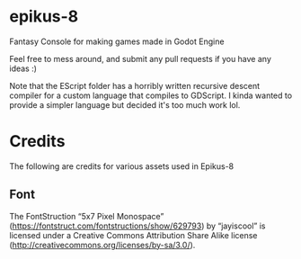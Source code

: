 # epikus-8
Fantasy Console for making games made in Godot Engine

Feel free to mess around, and submit any pull requests if you have any ideas :)

Note that the EScript folder has a horribly written recursive descent compiler for a custom language that compiles to GDScript. I kinda wanted to provide a simpler language but decided it's too much work lol.

# Credits
The following are credits for various assets used in Epikus-8

## Font
The FontStruction “5x7 Pixel Monospace” (https://fontstruct.com/fontstructions/show/629793) by “jayiscool” is licensed under a Creative Commons Attribution Share Alike license (http://creativecommons.org/licenses/by-sa/3.0/).
